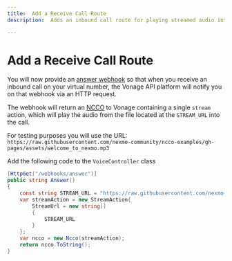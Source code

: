 ```yaml
---
title:  Add a Receive Call Route
description:  Adds an inbound call route for playing streamed audio into a call

---
```


Add a Receive Call Route
========================

You will now provide an [answer webhook](/voice/voice-api/webhook-reference#answer-webhook) so that when you receive an inbound call on your virtual number, the Vonage API platform will notify you on that webhook via an HTTP request.

The webhook will return an [NCCO](/voice/voice-api/ncco-reference) to Vonage containing a single `stream` action, which will play the audio from the file located at the `STREAM_URL` into the call.

For testing purposes you will use the URL: `https://raw.githubusercontent.com/nexmo-community/ncco-examples/gh-pages/assets/welcome_to_nexmo.mp3`

Add the following code to the `VoiceController` class

```csharp
[HttpGet("/webhooks/answer")]
public string Answer()
{
    const string STREAM_URL = "https://raw.githubusercontent.com/nexmo-community/ncco-examples/gh-pages/assets/welcome_to_nexmo.mp3";
    var streamAction = new StreamAction{
        StreamUrl = new string[]
        {
            STREAM_URL
        }
    };
    var ncco = new Ncco(streamAction);
    return ncco.ToString();
}
```

